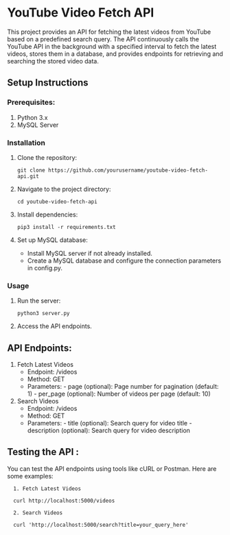 # YouTube Video Fetch API

This project provides an API for fetching the latest videos from YouTube based on a predefined search query.
The API continuously calls the YouTube API in the background with a specified interval to fetch the latest videos,
stores them in a database, and provides endpoints for retrieving and searching the stored video data.


## Setup Instructions


### Prerequisites:
1. Python 3.x
2. MySQL Server


### Installation
  1. Clone the repository:
     ```
     git clone https://github.com/yourusername/youtube-video-fetch-api.git
      ```
     
  3. Navigate to the project directory:
     ```
     cd youtube-video-fetch-api
     ```
     
  5. Install dependencies:
     ```
     pip3 install -r requirements.txt
     ```
     
  7. Set up MySQL database:
     - Install MySQL server if not already installed.
     - Create a MySQL database and configure the connection parameters in config.py.


### Usage
  1. Run the server:
     ```
     python3 server.py
     ```
  3. Access the API endpoints.
  



## API Endpoints:

  1. Fetch Latest Videos
      - Endpoint: /videos
      - Method: GET
      - Parameters:
            - page (optional): Page number for pagination (default: 1)
            - per_page (optional): Number of videos per page (default: 10)
  2. Search Videos
      - Endpoint: /videos
      - Method: GET
      - Parameters:
            - title (optional): Search query for video title
            - description (optional): Search query for video description
   
## Testing the API :

  You can test the API endpoints using tools like cURL or Postman. Here are some examples:

      1. Fetch Latest Videos
      
      curl http://localhost:5000/videos
      
      2. Search Videos
      
      curl 'http://localhost:5000/search?title=your_query_here'
  
